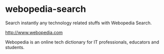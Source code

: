 # webopedia-search
Search instantly any technology related stuffs with Webopedia Search.

http://www.webopedia.com

Webopedia is an online tech dictionary for IT professionals, educators and students.
